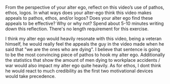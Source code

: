 
From the perspective of your alter ego, reflect on this video’s use of
pathos, ethos, logos.  In what ways does your alter-ego think this video
makes appeals to pathos, ethos, and/or logos?  Does your alter ego find
these appeals to be effective?  Why or why not? Spend about 5-10 minutes
writing down this reflection.  There's no length requirement for this exercise.

I think my alter ego would heavily resonate with this video, being
a veteran himself, he would really feel the appeals the guy in the
video made when he said that "we are the ones who are dying".
I believe that sentence is going to be the most convincing
piece of pathos to hook my alter ego. Additionally the statistics
that show the amount of men dying to workplace accidents /
war would also impact my alter ego quite heavily. As for ethos,
I dont think he would react to much credibility as the
first two motivational devices would take precedence.
